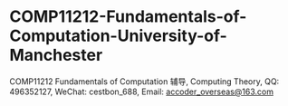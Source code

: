 # COMP11212-Fundamentals-of-Computation-University-of-Manchester
COMP11212 Fundamentals of Computation 辅导, Computing Theory, QQ: 496352127, WeChat: cestbon_688, Email: accoder_overseas@163.com

